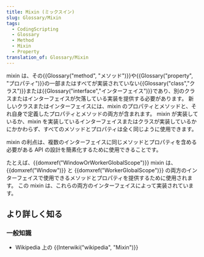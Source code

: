 ```yaml
---
title: Mixin (ミックスイン)
slug: Glossary/Mixin
tags:
  - CodingScripting
  - Glossary
  - Method
  - Mixin
  - Property
translation_of: Glossary/Mixin
---
```

mixin は、その{{Glossary("method", "メソッド")}}や{{Glossary("property", "プロパティ")}}の一部またはすべてが実装されていない{{Glossary("class","クラス")}}または{{Glossary("interface","インターフェイス")}}であり、別のクラスまたはインターフェイスが欠落している実装を提供する必要があります。 新しいクラスまたはインターフェイスには、mixin のプロパティとメソッドと、それ自身で定義したプロパティとメソッドの両方が含まれます。 mixin が実装しているか、mixin を実装しているインターフェイスまたはクラスが実装しているかにかかわらず、すべてのメソッドとプロパティは全く同じように使用できます。

mixin の利点は、複数のインターフェイスに同じメソッドとプロパティを含める必要がある API の設計を簡素化するために使用できることです。

たとえば、{{domxref("WindowOrWorkerGlobalScope")}} mixin は、{{domxref("Window")}} と {{domxref("WorkerGlobalScope")}} の両方のインターフェイスで使用できるメソッドとプロパティを提供するために使用されます。 この mixin は、これらの両方のインターフェイスによって実装されています。

## より詳しく知る

### 一般知識

- Wikipedia 上の {{Interwiki("wikipedia", "Mixin")}}
